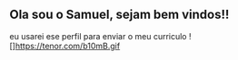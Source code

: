 ## Ola sou o Samuel, sejam bem vindos!!
eu usarei ese perfil para enviar o meu curriculo 
![]https://tenor.com/b10mB.gif
